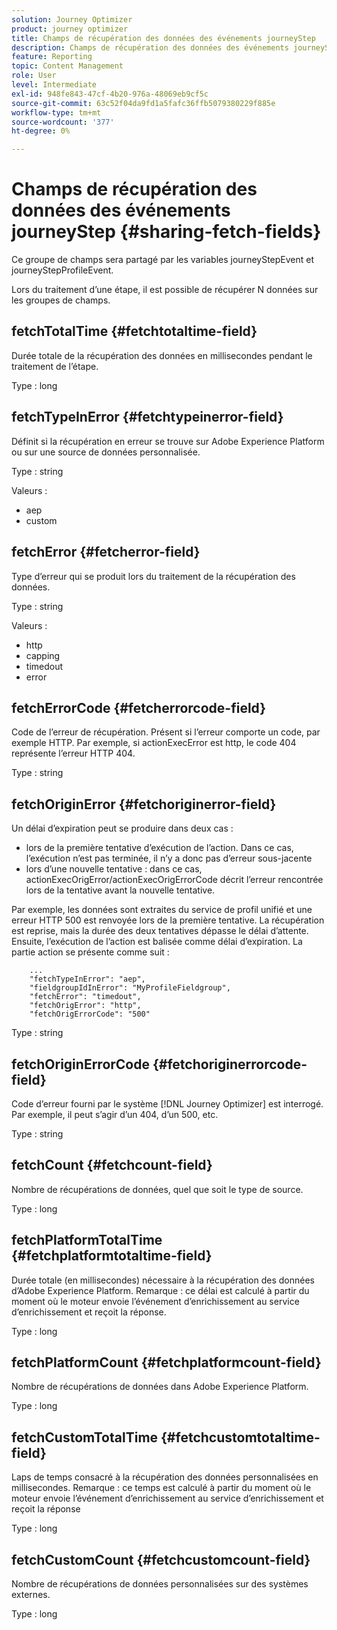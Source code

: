 ```yaml
---
solution: Journey Optimizer
product: journey optimizer
title: Champs de récupération des données des événements journeyStep
description: Champs de récupération des données des événements journeyStep
feature: Reporting
topic: Content Management
role: User
level: Intermediate
exl-id: 948fe843-47cf-4b20-976a-48069eb9cf5c
source-git-commit: 63c52f04da9fd1a5fafc36ffb5079380229f885e
workflow-type: tm+mt
source-wordcount: '377'
ht-degree: 0%

---
```


# Champs de récupération des données des événements journeyStep {#sharing-fetch-fields}

Ce groupe de champs sera partagé par les variables journeyStepEvent et journeyStepProfileEvent.

Lors du traitement d’une étape, il est possible de récupérer N données sur les groupes de champs.

## fetchTotalTime {#fetchtotaltime-field}

Durée totale de la récupération des données en millisecondes pendant le traitement de l’étape.

Type : long

## fetchTypeInError {#fetchtypeinerror-field}

Définit si la récupération en erreur se trouve sur Adobe Experience Platform ou sur une source de données personnalisée.

Type : string

Valeurs :
* aep
* custom

## fetchError {#fetcherror-field}

Type d’erreur qui se produit lors du traitement de la récupération des données.

Type : string

Valeurs :
* http
* capping
* timedout
* error

## fetchErrorCode {#fetcherrorcode-field}

Code de l’erreur de récupération. Présent si l’erreur comporte un code, par exemple HTTP. Par exemple, si actionExecError est http, le code 404 représente l’erreur HTTP 404.

Type : string

## fetchOriginError {#fetchoriginerror-field}

Un délai d’expiration peut se produire dans deux cas :

* lors de la première tentative d’exécution de l’action. Dans ce cas, l’exécution n’est pas terminée, il n’y a donc pas d’erreur sous-jacente
* lors d’une nouvelle tentative : dans ce cas, actionExecOrigError/actionExecOrigErrorCode décrit l’erreur rencontrée lors de la tentative avant la nouvelle tentative.

Par exemple, les données sont extraites du service de profil unifié et une erreur HTTP 500 est renvoyée lors de la première tentative. La récupération est reprise, mais la durée des deux tentatives dépasse le délai d’attente. Ensuite, l’exécution de l’action est balisée comme délai d’expiration. La partie action se présente comme suit :

```
    ...
    "fetchTypeInError": "aep",
    "fieldgroupIdInError": "MyProfileFieldgroup",
    "fetchError": "timedout",
    "fetchOrigError": "http",
    "fetchOrigErrorCode": "500"
```

Type : string

## fetchOriginErrorCode {#fetchoriginerrorcode-field}

Code d’erreur fourni par le système [!DNL Journey Optimizer] est interrogé. Par exemple, il peut s’agir d’un 404, d’un 500, etc.

Type : string

## fetchCount {#fetchcount-field}

Nombre de récupérations de données, quel que soit le type de source.

Type : long

## fetchPlatformTotalTime {#fetchplatformtotaltime-field}

Durée totale (en millisecondes) nécessaire à la récupération des données d’Adobe Experience Platform. Remarque : ce délai est calculé à partir du moment où le moteur envoie l’événement d’enrichissement au service d’enrichissement et reçoit la réponse.

Type : long

## fetchPlatformCount {#fetchplatformcount-field}

Nombre de récupérations de données dans Adobe Experience Platform.

Type : long

## fetchCustomTotalTime {#fetchcustomtotaltime-field}

Laps de temps consacré à la récupération des données personnalisées en millisecondes. Remarque : ce temps est calculé à partir du moment où le moteur envoie l’événement d’enrichissement au service d’enrichissement et reçoit la réponse

Type : long

## fetchCustomCount {#fetchcustomcount-field}

Nombre de récupérations de données personnalisées sur des systèmes externes.

Type : long
